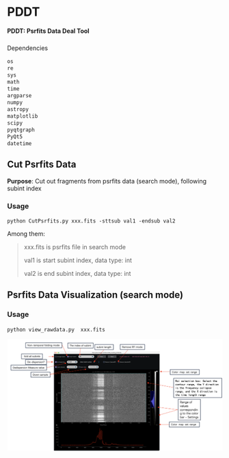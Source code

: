 # PDDT



**PDDT: Psrfits Data Deal Tool**

### 

Dependencies

```shell
os
re
sys
math
time
argparse
numpy
astropy
matplotlib
scipy
pyqtgraph
PyQt5
datetime
```



## Cut Psrfits Data



**Purpose**: Cut out fragments from psrfits data (search mode), following subint index



### Usage



```shell
python CutPsrfits.py xxx.fits -sttsub val1 -endsub val2  
```

Among them:

> xxx.fits is psrfits file in search mode 
>
> val1 is start subint index, data type: int
>
> val2 is end subint index, data type: int







## Psrfits Data Visualization (search mode)



### Usage



```shell
python view_rawdata.py  xxx.fits
```





![image-20240701153055979](./image-20240701153055979.png)
